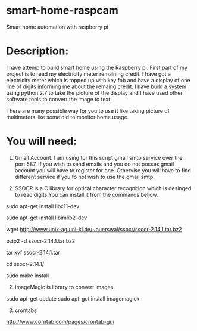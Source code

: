 smart-home-raspcam
==================

Smart home automation with raspberry pi

Description:
============

I have attemp to build smart home using the Raspberry pi. First part of my project is to read my electricity meter remaining credit. I have got a electricity meter which is topped up with key fob and have a display of one line of digits informing me about the remaing credit. I have build a system using python 2.7 to take the picture of the display and I have used other software tools to convert the image to text.

There are many possible way for you to use it like taking picture of multimeters like some did to monitor home usage.

You will need:
==============

1) Gmail Account. I am using for this script gmail smtp service over the port 587. If you wish to send emails and you do not posses gmail account you will have to register for one. Othervise you will have to find different service if you fo not wish to use the gmail smtp. 

2) SSOCR is a C library for optical character recognition which is desinged to read digits.You can install it from the commands bellow.

sudo apt-get install libx11-dev

sudo apt-get install libimlib2-dev

wget http://www.unix-ag.uni-kl.de/~auerswal/ssocr/ssocr-2.14.1.tar.bz2

bzip2 -d ssocr-2.14.1.tar.bz2

tar xvf ssocr-2.14.1.tar

cd ssocr-2.14.1/

sudo make install

2) imageMagic is library to convert images. 

sudo apt-get update
sudo apt-get install imagemagick

3) crontabs

http://www.corntab.com/pages/crontab-gui
